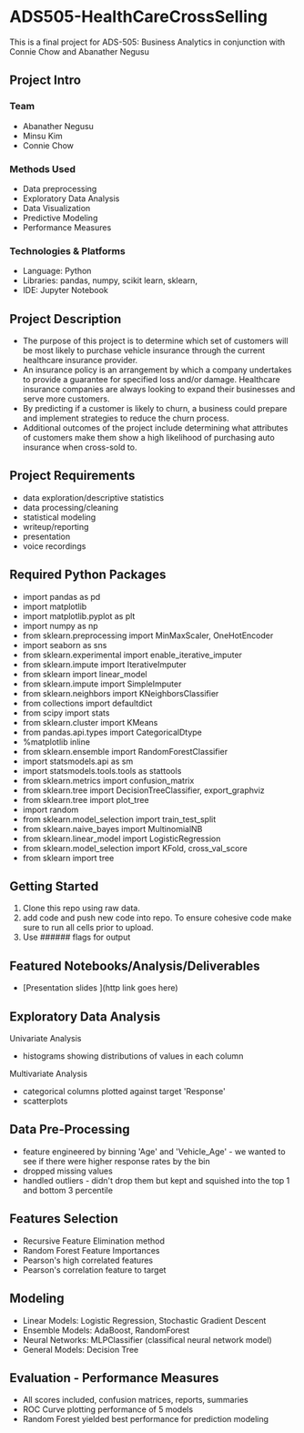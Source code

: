 # ADS505-HealthCareCrossSelling

This is a final project for ADS-505: Business Analytics in conjunction with Connie Chow and Abanather Negusu

## Project Intro 

### Team 
* Abanather Negusu
* Minsu Kim
* Connie Chow


### Methods Used
* Data preprocessing
* Exploratory Data Analysis
* Data Visualization
* Predictive Modeling
* Performance Measures


### Technologies & Platforms
* Language: Python
* Libraries: pandas, numpy, scikit learn, sklearn,
* IDE: Jupyter Notebook


## Project Description
- The purpose of this project is to determine which set of customers will be most likely to purchase vehicle insurance through the current healthcare 
insurance provider.  
- An insurance policy is an arrangement by which a company undertakes to provide a guarantee for specified loss and/or damage. Healthcare insurance companies are always looking to expand their businesses and serve more customers.  
- By predicting if a customer is likely to churn, a business could prepare and implement strategies to reduce the churn process. 
- Additional outcomes of the project include determining what attributes of customers make them show a high likelihood of purchasing auto insurance when cross-sold to.


## Project Requirements
- data exploration/descriptive statistics
- data processing/cleaning
- statistical modeling
- writeup/reporting
- presentation
- voice recordings

## Required Python Packages
* import pandas as pd
* import matplotlib
* import matplotlib.pyplot as plt
* import numpy as np
* from sklearn.preprocessing import MinMaxScaler, OneHotEncoder
* import seaborn as sns
* from sklearn.experimental import enable_iterative_imputer
* from sklearn.impute import IterativeImputer
* from sklearn import linear_model
* from sklearn.impute import SimpleImputer
* from sklearn.neighbors import KNeighborsClassifier
* from collections import defaultdict
* from scipy import stats
* from sklearn.cluster import KMeans
* from pandas.api.types import CategoricalDtype
* %matplotlib inline
* from sklearn.ensemble import RandomForestClassifier
* import statsmodels.api as sm
* import statsmodels.tools.tools as stattools
* from sklearn.metrics import confusion_matrix
* from sklearn.tree import DecisionTreeClassifier, export_graphviz
* from sklearn.tree import plot_tree
* import random
* from sklearn.model_selection import train_test_split
* from sklearn.naive_bayes import MultinomialNB
* from sklearn.linear_model import LogisticRegression
* from sklearn.model_selection import KFold, cross_val_score
* from sklearn import tree

## Getting Started

1. Clone this repo using raw data.
2. add code and push new code into repo. To ensure cohesive code make sure to run all cells prior to upload. 
3. Use ###### flags for output

## Featured Notebooks/Analysis/Deliverables
* [Presentation slides ](http link goes here)


## Exploratory Data Analysis
Univariate Analysis
- histograms showing distributions of values in each column

Multivariate Analysis
- categorical columns plotted against target 'Response'
- scatterplots

## Data Pre-Processing
- feature engineered by binning 'Age' and 'Vehicle_Age' - we wanted to see if there were higher response rates by the bin
- dropped missing values
- handled outliers - didn't drop them but kept and squished into the top 1 and bottom 3 percentile

## Features Selection
- Recursive Feature Elimination method
- Random Forest Feature Importances
- Pearson's high correlated features
- Pearson's correlation feature to target

## Modeling
- Linear Models: Logistic Regression, Stochastic Gradient Descent
- Ensemble Models: AdaBoost, RandomForest
- Neural Networks: MLPClassifier (classifical neural network model)
- General Models: Decision Tree

## Evaluation - Performance Measures
- All scores included, confusion matrices, reports, summaries
- ROC Curve plotting performance of 5 models
- Random Forest yielded best performance for prediction modeling
